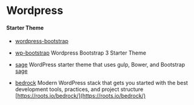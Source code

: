 # Wordpress

#### Starter Theme

* [wordpress-bootstrap](https://github.com/320press/wordpress-bootstrap)

* [wp-bootstrap](https://github.com/bencarlson/wp-bootstrap) Wordpress Bootstrap 3 Starter Theme

* [sage](https://github.com/roots/sage) WordPress starter theme that uses gulp, Bower, and Bootstrap 
[sage](https://roots.io/sage/)

* [bedrock](https://github.com/roots/bedrock) Modern WordPress stack that gets you started with the best development tools, practices, and project structure
[https://roots.io/bedrock/](https://roots.io/bedrock/)